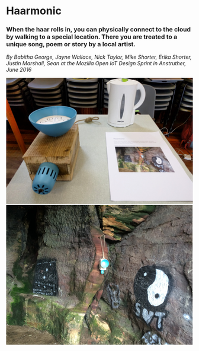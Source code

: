# Haarmonic

### When the haar rolls in, you can physically connect to the cloud by walking to a special location. There you are treated to a unique song, poem or story by a local artist.

*By Babitha George, Jayne Wallace, Nick Taylor, Mike Shorter, Erika Shorter, Justin Marshall, Sean at the Mozilla Open IoT Design Sprint in Anstruther, June 2016* 

<img src="img/haarmonic.jpg">
<img src="img/haarmonic_cave.png">
